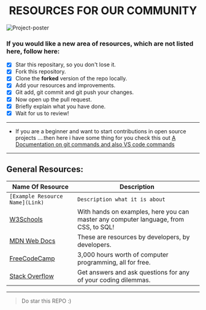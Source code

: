 <h1  align="center">RESOURCES FOR OUR COMMUNITY</h1>

![Project-poster](/docs/Assets/Images/readme/poster-main.gif)

### If you would like a new area of resources, which are not listed here, follow here:

- [x] Star this repositary, so you don't lose it.
- [x] Fork this repository.
- [x] Clone the **forked** version of the repo locally.
- [x] Add your resources and improvements.
- [x] Git add, git commit and git push your changes.
- [x] Now open up the pull request.
- [x] Briefly explain what you have done.
- [x] Wait for us to review!

---

- If you are a beginner and want to start contributions in open source projects ....then here i have some thing for you check this out 
<a href="https://github.com/Ayan-thecodeking/Here-Contributions-Begins">A Documentation on git commands and also VS code commands </a>

---

## General Resources:

| Name Of Resource | Description |
| ---------------- | ----------- |
| `[Example Resource Name](Link)` | `Description what it is about` |
| [W3Schools](https://www.w3schools.com/) | With hands on examples, here you can master any computer language, from CSS, to SQL! |
| [MDN Web Docs](https://developer.mozilla.org/en-US/) | These are resources by developers, by developers. |
| [FreeCodeCamp](https://www.freecodecamp.org/news/) | 3,000 hours worth of computer programming, all for free. |
| [Stack Overflow](https://stackoverflow.com/) | Get answers and ask questions for any of your coding dilemmas. |

---

> Do star this REPO :)
